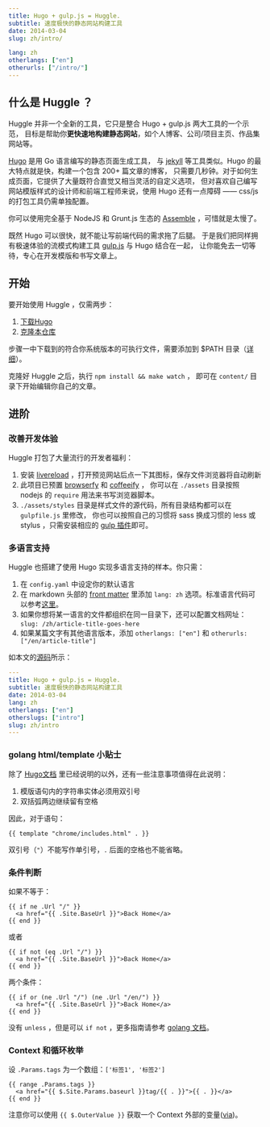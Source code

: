 ```yaml
---
title: Hugo + gulp.js = Huggle.
subtitle: 速度极快的静态网站构建工具
date: 2014-03-04
slug: zh/intro/

lang: zh
otherlangs: ["en"]
otherurls: ["/intro/"]
---
```


## 什么是 Huggle ？

Huggle 并非一个全新的工具，它只是整合 Hugo + gulp.js 两大工具的一个示范，
目标是帮助你**更快速地构建静态网站**，如个人博客、公司/项目主页、作品集网站等。

[Hugo](http://hugo.spf13.com/) 是用 Go 语言编写的静态页面生成工具，
与 [jekyll](http://jekyllrb.com/) 等工具类似。Hugo 的最大特点就是快，构建一个包含 200+ 篇文章的博客，
只需要几秒钟。对于如何生成页面，它提供了大量既符合直觉又相当灵活的自定义选项，
但对喜欢自己编写网站模版样式的设计师和前端工程师来说，使用 Hugo 还有一点障碍 —— css/js 的打包工具仍需单独配置。

你可以使用完全基于 NodeJS 和 Grunt.js 生态的 [Assemble](http://assemble.io/) ，可惜就是太慢了。

既然 Hugo 可以很快，就不能让写前端代码的需求拖了后腿。
于是我们把同样拥有极速体验的流模式构建工具 [gulp.js](http://gulpjs.com/) 与 Hugo 结合在一起，
让你能免去一切等待，专心在开发模版和书写文章上。

## 开始

要开始使用 Huggle ，仅需两步：

1. [下载Hugo](https://github.com/spf13/hugo/releases)
1. [克隆本仓库](https://github.com/ktmud/huggle)

步骤一中下载到的符合你系统版本的可执行文件，需要添加到 $PATH 目录（[详细](http://hugo.spf13.com/overview/installing)）。

克隆好 Huggle 之后，执行 `npm install && make watch` ，
即可在 `content/` 目录下开始编辑你自己的文章。

## 进阶

### 改善开发体验

Huggle 打包了大量流行的开发者福利：

1. 安装 [livereload](https://chrome.google.com/webstore/detail/livereload/jnihajbhpnppcggbcgedagnkighmdlei)
   ，打开预览网站后点一下其图标，保存文件浏览器将自动刷新
2. 此项目已预置 [browserfy](http://browserify.org/) 和 [coffeeify](https://github.com/substack/coffeeify) ，
   你可以在 `./assets` 目录按照 nodejs 的 `require` 用法来书写浏览器脚本。
3. `./assets/styles` 目录是样式文件的源代码，所有目录结构都可以在 `gulpfile.js` 里修改，
   你也可以按照自己的习惯将 sass 换成习惯的 less 或 stylus ，只需安装相应的 [gulp 插件](http://gulpjs.com/plugins/)即可。


### 多语言支持

Huggle 也搭建了使用 Hugo 实现多语言支持的样本。你只需：

1. 在 `config.yaml` 中设定你的默认语言
2. 在 markdown 头部的 [front matter](http://hugo.spf13.com/content/front-matter) 里添加 `lang: zh` 选项。标准语言代码可以参考[这里](http://www.w3schools.com/tags/ref_language_codes.asp)。
3. 如果你想将某一语言的文件都组织在同一目录下，还可以配置文档网址： `slug: /zh/article-title-goes-here`
4. 如果某篇文字有其他语言版本，添加 `otherlangs: ["en"]` 和 `otherurls: ["/en/article-title"]`

如本文的[源码](https://raw.github.com/ktmud/huggle/master/content/intro.zh.md)所示：

```yaml
---
title: Hugo + gulp.js = Huggle.
subtitle: 速度极快的静态网站构建工具
date: 2014-03-04
lang: zh
otherlangs: ["en"]
otherslugs: ["intro"]
slug: zh/intro
---
```

    
### golang html/template 小贴士

除了 [Hugo文档](http://hugo.spf13.com/layout/go-templates) 里已经说明的以外，还有一些注意事项值得在此说明：

1. 模版语句内的字符串实体必须用双引号
2. 双括弧两边继续留有空格

因此，对于语句：

```gotmpl
{{ template "chrome/includes.html" . }}
```

双引号（`"`）不能写作单引号，`.` 后面的空格也不能省略。

### 条件判断

如果不等于：

```gotmpl
{{ if ne .Url "/" }}
  <a href="{{ .Site.BaseUrl }}">Back Home</a>
{{ end }}
```

或者

```gotmpl
{{ if not (eq .Url "/") }}
  <a href="{{ .Site.BaseUrl }}">Back Home</a>
{{ end }}
```

两个条件：

```gotmpl
{{ if or (ne .Url "/") (ne .Url "/en/") }}
  <a href="{{ .Site.BaseUrl }}">Back Home</a>
{{ end }}
```

没有 `unless` ，但是可以 `if not` ，更多指南请参考 [golang 文档](http://golang.org/pkg/text/template/)。

### Context 和循环枚举

设 `.Params.tags` 为一个数组：`['标签1', '标签2']`

```gotmpl
{{ range .Params.tags }}
  <a href="{{ $.Site.Params.baseurl }}tag/{{ . }}">{{ . }}</a>
{{ end }}
```

注意你可以使用 `{{ $.OuterValue }}` 获取一个 Context 外部的变量([via][1])。


[1]: http://stackoverflow.com/questions/14800204/in-a-template-how-do-you-access-an-outer-scope-while-inside-of-a-with-or-rang


